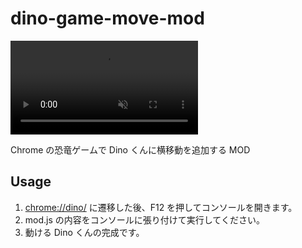 # dino-game-move-mod
<video src="https://github.com/user-attachments/assets/087acbea-6aa7-4ef8-a77c-d28e12d11d9d" controls="true" muted autoplay playsinline loop></video>

Chrome の恐竜ゲームで Dino くんに横移動を追加する MOD

## Usage
1. [chrome://dino/](chrome://dino/ "chrome://dino/") に遷移した後、F12 を押してコンソールを開きます。
1. mod.js の内容をコンソールに張り付けて実行してください。
1. 動ける Dino くんの完成です。
